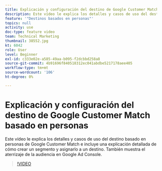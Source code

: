 ```yaml
---
title: Explicación y configuración del destino de Google Customer Match basado en personas
description: Este vídeo le explica los detalles y casos de uso del destino de Google Customer Match basado en personas, e incluye una introducción para crear un segmento y asignarlo a un destino. También muestra el aterrizaje de la audiencia en Google Ad Console.
feature: '"Destinos basados en personas"'
topics: null
activity: use
doc-type: feature video
team: Technical Marketing
thumbnail: 38552.jpg
kt: 6042
role: User
level: Beginner
exl-id: c333e02e-a585-49aa-b095-f2dcbbd258a8
source-git-commit: 4b91696f840518312ec041abdbe5217178aee405
workflow-type: tm+mt
source-wordcount: '106'
ht-degree: 0%

---
```


# Explicación y configuración del destino de Google Customer Match basado en personas

Este vídeo le explica los detalles y casos de uso del destino basado en personas de Google Customer Match e incluye una explicación detallada de cómo crear un segmento y asignarlo a un destino. También muestra el aterrizaje de la audiencia en Google Ad Console.

>[!VIDEO](https://video.tv.adobe.com/v/38552/?quality=12&learn=on)
